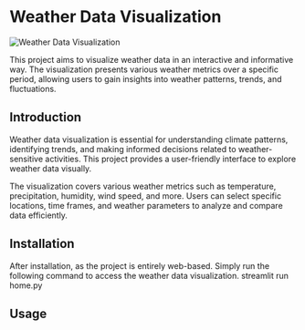 # Weather Data Visualization

![Weather Data Visualization](file:///D:/downloads/earth-wind-mapss.webp)

This project aims to visualize weather data in an interactive and informative way. The visualization presents various weather metrics over a specific period, allowing users to gain insights into weather patterns, trends, and fluctuations.

## Introduction

Weather data visualization is essential for understanding climate patterns, identifying trends, and making informed decisions related to weather-sensitive activities. This project provides a user-friendly interface to explore weather data visually.

The visualization covers various weather metrics such as temperature, precipitation, humidity, wind speed, and more. Users can select specific locations, time frames, and weather parameters to analyze and compare data efficiently.

## Installation

After installation, as the project is entirely web-based. Simply run the following command to access the weather data visualization.
streamlit run home.py

## Usage